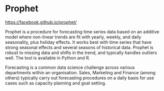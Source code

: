 # Prophet

https://facebook.github.io/prophet/

Prophet is a procedure for forecasting time series data based on an additive model where non-linear trends are fit with yearly, weekly, and daily seasonality, plus holiday effects. It works best with time series that have strong seasonal effects and several seasons of historical data. Prophet is robust to missing data and shifts in the trend, and typically handles outliers well. The tool is available in Python and R.

Forecasting is a common data science challenge across various departments within an organisation. Sales, Marketing and Finance (among others) typically carry out forecasting procedures on a daily basis for use cases such as capacity planning and goal setting.
